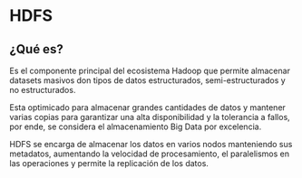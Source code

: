# HDFS

## ¿Qué es?
Es el componente principal del ecosistema Hadoop que permite almacenar datasets masivos don tipos de datos estructurados, semi-estructurados y no estructurados. 

Esta optimicado para almacenar grandes cantidades de datos y mantener varias copias para garantizar una alta disponibilidad y la tolerancia a fallos, por ende, se considera el almacenamiento Big Data por excelencia. 

HDFS se encarga de almacenar los datos en varios nodos manteniendo sus metadatos, aumentando la velocidad de procesamiento, el paralelismos en las operaciones y permite la replicación de los datos.

